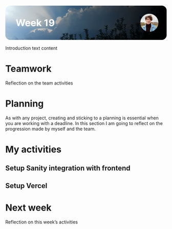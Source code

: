 ![image](https://raw.githubusercontent.com/mwdossantos/portfolio/master/docs/images/week-19.png)

Introduction text content

# Teamwork

Reflection on the team activities

# Planning

As with any project, creating and sticking to a planning is essential when you are working with a deadline. In this section I am going to reflect on the progression made by myself and the team.

# My activities

## Setup Sanity integration with frontend

## Setup Vercel

# Next week

Reflection on this week’s activities
